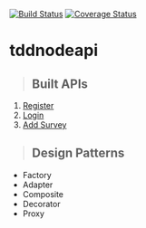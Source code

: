 [![Build Status](https://app.travis-ci.com/wando777/tddnodeapi.svg?branch=main)](https://app.travis-ci.com/wando777/tddnodeapi)
[![Coverage Status](https://coveralls.io/repos/github/wando777/tddnodeapi/badge.svg?branch=main)](https://coveralls.io/github/wando777/tddnodeapi?branch=main)

# tddnodeapi
>
> ## Built APIs

1. [Register](./requirements/signup.md)
2. [Login](./requirements/login.md)
3. [Add Survey](./requirements/add-survey.md)

> ## Design Patterns

* Factory
* Adapter
* Composite
* Decorator
* Proxy
